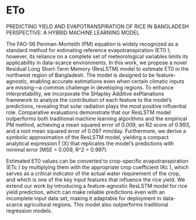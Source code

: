# ETo
PREDICTING YIELD AND EVAPOTRANSPIRATION OF RICE IN BANGLADESH PERSPECTIVE: A HYBRID MACHINE LEARNING MODEL


The FAO-56 Penman-Monteith (PM) equation is widely recognized as a standard method for estimating reference evapotranspiration (ET0 ); however, its reliance on a complete set of meteorological variables limits its applicability in data-scarce environments. In this work, we propose a novel Residual Long Short-Term Memory (ResLSTM) model to estimate ET0 in the northwest region of Bangladesh. The model is designed to be feature-agnostic, enabling accurate estimations even when certain climatic inputs are missing—a common challenge in developing regions. To enhance interpretability, we incorporate the SHapley Additive exPlanations framework to analyze the contribution of each feature to the model’s predictions, revealing that solar radiation plays the most positive influential role. Comparative evaluations demonstrate that our ResLSTM model outperforms both traditional machine learning algorithms and the empirical PM method, achieving a mean squared error of 0.009, an R2 score of 0.993, and a root mean squared error of 0.097 mm/day. Furthermore, we derive a symbolic approximation of the ResLSTM model, yielding a compact analytical expression f̃ (X) that replicates the model’s predictions with minimal error (MSE = 0.009, R^2 = 0.997).

Estimated ET0 values can be converted to crop-specific evapotranspiration (ETc ) by multiplying them with the appropriate crop coefficient (Kc ), which serves as a critical indicator of the actual water requirement of the crop, and which is one of the key input features that influence the rice yield. We extend our work by introducing a feature-agnostic ResLSTM model for rice yield prediction, which can make reliable predictions even with an incomplete input data set, making it adaptable for deployment in data-scarce agricultural regions. This model also outperforms traditional regression models.
